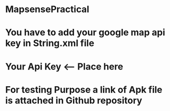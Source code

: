 # MapsensePractical
# You have to add your google map api key in String.xml file
# <string name="google_maps_key">Your Api Key</string>     <-- Place here
# For testing Purpose a link of Apk file is attached in Github repository
